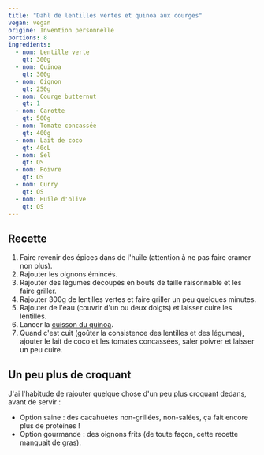 ```yaml
---
title: "Dahl de lentilles vertes et quinoa aux courges"
vegan: vegan
origine: Invention personnelle
portions: 8
ingredients:
  - nom: Lentille verte
    qt: 300g
  - nom: Quinoa
    qt: 300g
  - nom: Oignon
    qt: 250g
  - nom: Courge butternut
    qt: 1
  - nom: Carotte
    qt: 500g
  - nom: Tomate concassée
    qt: 400g
  - nom: Lait de coco
    qt: 40cL
  - nom: Sel
    qt: QS
  - nom: Poivre
    qt: QS
  - nom: Curry
    qt: QS
  - nom: Huile d'olive
    qt: QS
---
```


Recette
-------

1. Faire revenir des épices dans de l'huile (attention à ne pas faire cramer non plus).
2. Rajouter les oignons émincés.
4. Rajouter des légumes découpés en bouts de taille raisonnable et les faire griller.
5. Rajouter 300g de lentilles vertes et faire griller un peu quelques minutes.
6. Rajouter de l'eau (couvrir d'un ou deux doigts) et laisser cuire les lentilles.
7. Lancer la [cuisson du quinoa](/posts/technique/cuisson_quinoa/).
8. Quand c'est cuit (goûter la consistence des lentilles et des légumes), ajouter le lait de coco et les tomates concassées, saler poivrer et laisser un peu cuire.

Un peu plus de croquant
-----------------------

J'ai l'habitude de rajouter quelque chose d'un peu plus croquant dedans, avant de servir :
- Option saine : des cacahuètes non-grillées, non-salées, ça fait encore plus de protéines !
- Option gourmande : des oignons frits (de toute façon, cette recette manquait de gras).
